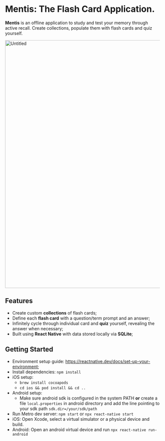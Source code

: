 # Mentis: The Flash Card Application.
**Mentis** is an offline application to study and test your memory through active recall.
Create collections, populate them with flash cards and quiz yourself.

<img width="1975" height="803" alt="Untitled" src="https://github.com/user-attachments/assets/4326dda4-7954-4ba6-8671-b000a65477ff" />

## Features
- Create custom **collections** of flash cards;
- Define each **flash card** with a question/term prompt and an answer;
- Infinitely cycle through individual card and **quiz** yourself, revealing the answer when necessary;
- Built using **React Native** with data stored locally via **SQLite**;

## Getting Started
- Environment setup guide: https://reactnative.dev/docs/set-up-your-environment;
- Install dependencies: ```npm install```
- iOS setup:
  - ```brew install cocoapods```
  - ```cd ios && pod install && cd ..```
- Android setup:
    - Make sure android sdk is configured in the system PATH **or** create a file ```local.properties``` in android directory and add the line pointing to your sdk path ```sdk.dir=/your/sdk/path```
- Run Metro dev server: ```npm start``` or ```npx react-native start```
- iOS: Open Xcode, select a virtual simulator or a physical device and build.
- Android: Open an android virtual device and run ```npx react-native run-android```

